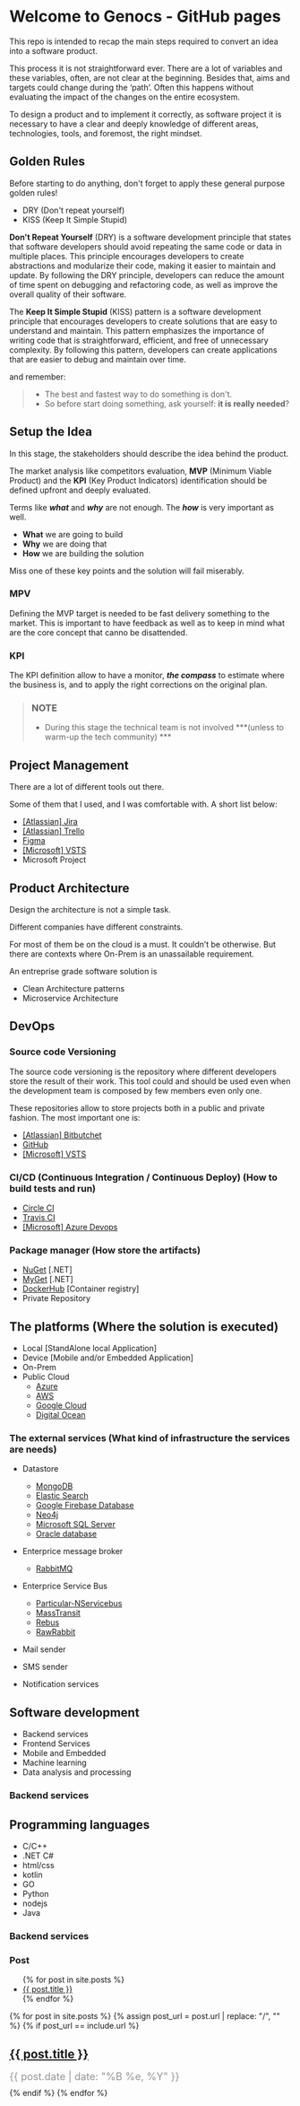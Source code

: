 Welcome to Genocs - GitHub pages
===

This repo is intended to recap the main steps required to convert an idea into a software product. 

This process it is not straightforward ever. There are a lot of variables and these variables, often, are not clear at the beginning. Besides that, aims and targets could change during the ‘path’. Often this happens without evaluating the impact of the changes on the entire ecosystem.

To design a product and to implement it correctly, as software project it is necessary to have a clear and deeply knowledge of different areas, technologies, tools, and foremost, the right mindset.


## Golden Rules
Before starting to do anything, don't forget to apply these general purpose golden rules!

- DRY (Don't repeat yourself)
- KISS (Keep It Simple Stupid)


**Don't Repeat Yourself** (DRY) is a software development principle that states that software developers should avoid repeating the same code or data in multiple places. This principle encourages developers to create abstractions and modularize their code, making it easier to maintain and update. By following the DRY principle, developers can reduce the amount of time spent on debugging and refactoring code, as well as improve the overall quality of their software.

The **Keep It Simple Stupid** (KISS) pattern is a software development principle that encourages developers to create solutions that are easy to understand and maintain. This pattern emphasizes the importance of writing code that is straightforward, efficient, and free of unnecessary complexity. By following this pattern, developers can create applications that are easier to debug and maintain over time.


and remember:

> - The best and fastest way to do something is don't.
> - So before start doing something, ask yourself: **it is really needed**?


## Setup the Idea
In this stage, the stakeholders should describe the idea behind the product. 

The market analysis like competitors evaluation, **MVP** (Minimum Viable Product) and the **KPI** (Key Product Indicators) identification should be defined upfront and deeply evaluated.

Terms like ***what*** and ***why*** are not enough. The ***how*** is very important as well.

- **What** we are going to build
- **Why** we are doing that
- **How** we are building the solution

Miss one of these key points and the solution will fail miserably.

### MPV
Defining the MVP target is needed to be fast delivery something to the market. This is important to have feedback as well as to keep in mind what are the core concept that canno be disattended. 

### KPI
The KPI definition allow to have a monitor, ***the compass*** to estimate where the business is, and to apply the right corrections on the original plan.

> ### NOTE
> - During this stage the technical team is not involved ***(unless to warm-up the tech community) ***



## Project Management
There are a lot of different tools out there. 

Some of them that I used, and I was comfortable with. A short list below:   
- [[Atlassian] Jira](https://www.atlassian.com/software/jira)
- [[Atlassian] Trello](https://trello.com/)
- [Figma](https://www.figma.com/)
- [[Microsoft] VSTS](https://dev.azure.com/)
- Microsoft Project


## Product Architecture
Design the architecture is not a simple task. 

Different companies have different constraints. 

For most of them be on the cloud is a must. It couldn’t be otherwise. But there are contexts where On-Prem is an unassailable requirement.

An entreprise grade software solution is 

- Clean Architecture patterns
- Microservice Architecture


## DevOps

### Source code Versioning
The source code versioning is the repository where different developers store the result of their work. This tool could and should be used even when the development team is composed by few members even only one.

These repositories allow to store projects both in a public and private fashion. The most important one is: 
- [[Atlassian] Bitbutchet](https://bitbucket.org/)
- [GitHub](https://github.com/)
- [[Microsoft] VSTS](https://azure.microsoft.com/en-us/services/devops/)

### CI/CD (Continuous Integration / Continuous Deploy) (How to build tests and run)
- [Circle CI](https://circleci.com/)
- [Travis CI](https://travis-ci.com/)
- [[Microsoft] Azure Devops](https://dev.azure.com/)

### Package manager (How store the artifacts)
- [NuGet](https://www.nuget.org/) [.NET]
- [MyGet](https://www.myget.org/) [.NET]
- [DockerHub](https://hub.docker.com/) [Container registry]
- Private Repository


## The platforms (Where the solution is executed)

- Local [StandAlone local Application]
- Device [Mobile and/or Embedded Application]
- On-Prem
- Public Cloud
	- [Azure](https://portal.azure.com/)
	- [AWS](https://aws.amazon.com/)
	- [Google Cloud](https://cloud.google.com/)
	- [Digital Ocean](https://cloud.digitalocean.com/)

### The external services (What kind of infrastructure the services are needs)

- Datastore
    - [MongoDB](https://www.mongodb.com/)
    - [Elastic Search](https://www.elastic.co/)
    - [Google Firebase Database](https://firebase.google.com/products/realtime-database)
    - [Neo4j](https://neo4j.com/)
    - [Microsoft SQL Server](https://www.microsoft.com/en-us/sql-server)
    - [Oracle database](https://www.oracle.com/database/) 
	
- Enterprice message broker
    - [RabbitMQ](https://www.rabbitmq.com/)

- Enterprice Service Bus
	- [Particular-NServicebus](https://particular.net/)
	- [MassTransit](https://masstransit-project.com/)
	- [Rebus](https://github.com/rebus-org/Rebus/)
	- [RawRabbit](https://github.com/pardahlman/RawRabbit/)


- Mail sender
- SMS sender
- Notification services

## Software development

- Backend services
- Frontend Services
- Mobile and Embedded
- Machine learning 
- Data analysis and processing

### Backend services

## Programming languages
- C/C++
- .NET C#
- html/css
- kotlin
- GO
- Python
- nodejs
- Java

### Backend services


### Post
<ul>
  {% for post in site.posts %}
    <li>
      <a href="{{ post.url }}">{{ post.title }}</a>
    </li>
  {% endfor %}
</ul>


<div class="linked_post">
    {% for post in site.posts %}
        {% assign post_url = post.url | replace: "/", "" %}
        {% if post_url == include.url %}
            <div class="linked_post_div">
                <article class="post">
                    <h1><a href="{{ site.baseurl }}{{ post.url }}">{{ post.title }}</a></h1>
                    <p style="color: #969494; margin: 10px 0px; font-size: 18px;">
                        {{ post.date | date: "%B %e, %Y" }}
                    </p>
                </article>
            </div>
        {% endif %}
    {% endfor %}
    <br>
</div>
